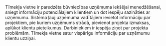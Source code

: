 Tīmekļa vietne ir paredzēta būvniecības uzņēmuma iekšējai menedžēšanai, sniegt informāciju potenciālajiem klientiem un dot iespēju sazināties ar uzņēmumu. Sistēma ļauj uzņēmuma vadītājiem ievietot informāciju par projektiem, pie kuriem uzņēmums strādā, pievienot projekta izmaksas, aplūkot klientu pieteikumus. Darbiniekiem ir iespēja ziņot par projekta problēmām. Tīmekļa vietne satur vispārīgu informāciju par uzņēmumu klientu uzziņai.
